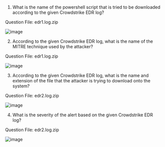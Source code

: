 1. What is the name of the powershell script that is tried to be downloaded according to the given Crowdstrike EDR log?

Question File: edr1.log.zip

![image](https://github.com/user-attachments/assets/922a55d7-672e-47d6-bdb4-ffd0c82a0f3c)


2. According to the given Crowdstrike EDR log, what is the name of the MITRE technique used by the attacker?

Question File: edr1.log.zip

![image](https://github.com/user-attachments/assets/efa8f067-114d-421c-a012-bfab11e03d76)

3. According to the given Crowdstrike EDR log, what is the name and extension of the file that the attacker is trying to download onto the system?

Question File: edr2.log.zip

![image](https://github.com/user-attachments/assets/5aaf14d5-9275-4cf0-a2af-e6efce9bdeab)


4. What is the severity of the alert based on the given Crowdstrike EDR log?

Question File: edr2.log.zip

![image](https://github.com/user-attachments/assets/557816b8-5431-4f81-9e95-1c2910f69812)

